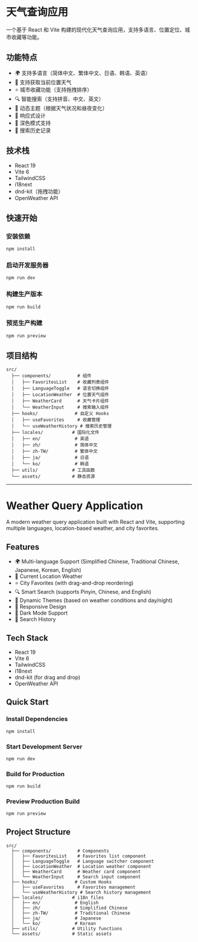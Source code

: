 # 天气查询应用

一个基于 React 和 Vite 构建的现代化天气查询应用，支持多语言、位置定位、城市收藏等功能。

## 功能特点

- 🌍 支持多语言（简体中文、繁体中文、日语、韩语、英语）
- 📍 支持获取当前位置天气
- ⭐ 城市收藏功能（支持拖拽排序）
- 🔍 智能搜索（支持拼音、中文、英文）
- 🎨 动态主题（根据天气状况和昼夜变化）
- 📱 响应式设计
- 🌙 深色模式支持
- 📖 搜索历史记录

## 技术栈

- React 19
- Vite 6
- TailwindCSS
- i18next
- dnd-kit（拖拽功能）
- OpenWeather API

## 快速开始

### 安装依赖

```bash
npm install
```

### 启动开发服务器

```bash
npm run dev
```

### 构建生产版本

```bash
npm run build
```

### 预览生产构建

```bash
npm run preview
```

## 项目结构

```
src/
  ├── components/          # 组件
  │   ├── FavoritesList    # 收藏列表组件
  │   ├── LanguageToggle   # 语言切换组件
  │   ├── LocationWeather  # 位置天气组件
  │   ├── WeatherCard      # 天气卡片组件
  │   └── WeatherInput     # 搜索输入组件
  ├── hooks/              # 自定义 Hooks
  │   ├── useFavorites     # 收藏管理
  │   └── useWeatherHistory # 搜索历史管理
  ├── locales/           # 国际化文件
  │   ├── en/             # 英语
  │   ├── zh/             # 简体中文
  │   ├── zh-TW/          # 繁体中文
  │   ├── ja/             # 日语
  │   └── ko/             # 韩语
  ├── utils/             # 工具函数
  └── assets/            # 静态资源
```

---

# Weather Query Application

A modern weather query application built with React and Vite, supporting multiple languages, location-based weather, and city favorites.

## Features

- 🌍 Multi-language Support (Simplified Chinese, Traditional Chinese, Japanese, Korean, English)
- 📍 Current Location Weather
- ⭐ City Favorites (with drag-and-drop reordering)
- 🔍 Smart Search (supports Pinyin, Chinese, and English)
- 🎨 Dynamic Themes (based on weather conditions and day/night)
- 📱 Responsive Design
- 🌙 Dark Mode Support
- 📖 Search History

## Tech Stack

- React 19
- Vite 6
- TailwindCSS
- i18next
- dnd-kit (for drag and drop)
- OpenWeather API

## Quick Start

### Install Dependencies

```bash
npm install
```

### Start Development Server

```bash
npm run dev
```

### Build for Production

```bash
npm run build
```

### Preview Production Build

```bash
npm run preview
```

## Project Structure

```
src/
  ├── components/          # Components
  │   ├── FavoritesList    # Favorites list component
  │   ├── LanguageToggle   # Language switcher component
  │   ├── LocationWeather  # Location weather component
  │   ├── WeatherCard      # Weather card component
  │   └── WeatherInput     # Search input component
  ├── hooks/              # Custom Hooks
  │   ├── useFavorites     # Favorites management
  │   └── useWeatherHistory # Search history management
  ├── locales/           # i18n files
  │   ├── en/             # English
  │   ├── zh/             # Simplified Chinese
  │   ├── zh-TW/          # Traditional Chinese
  │   ├── ja/             # Japanese
  │   └── ko/             # Korean
  ├── utils/             # Utility functions
  └── assets/            # Static assets
```
